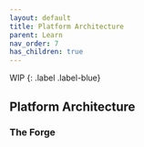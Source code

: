 ```yaml
---
layout: default
title: Platform Architecture
parent: Learn
nav_order: 7
has_children: true
---
```


WIP
{: .label .label-blue}

## Platform Architecture

### The Forge

### 